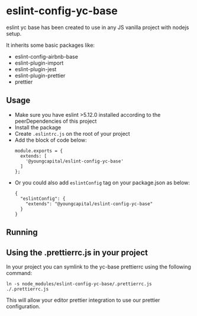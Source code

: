 # eslint-config-yc-base

eslint yc base has been created to use in any JS vanilla project with nodejs setup.

It inherits some basic packages like:
- eslint-config-airbnb-base
- eslint-plugin-import
- eslint-plugin-jest
- eslint-plugin-prettier
- prettier

## Usage

- Make sure you have eslint >5.12.0 installed according to the peerDependencies of this project
- Install the package
- Create `.eslintrc.js` on the root of your project
- Add the block of code below:
  ```
  module.exports = {
    extends: [
      '@youngcapital/eslint-config-yc-base'
    ]
  };
  ```
- Or you could also add `eslintConfig` tag on your package.json as below:
  ```
  {
    "eslintConfig": {
      "extends": "@youngcapital/eslint-config-yc-base"
    }
  }
  ```

## Running

## Using the .prettierrc.js in your project

In your project you can symlink to the yc-base prettierrc using the following command:

```shell
ln -s node_modules/eslint-config-yc-base/.prettierrc.js ./.prettierrc.js
```

This will allow your editor prettier integration to use our prettier configuration.
